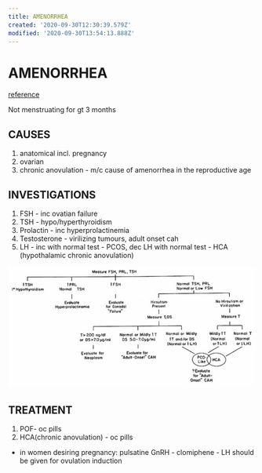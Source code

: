 ```yaml
---
title: AMENORRHEA
created: '2020-09-30T12:30:39.579Z'
modified: '2020-09-30T13:54:13.888Z'
---
```


# AMENORRHEA
[reference](https://www.ncbi.nlm.nih.gov/books/NBK279144/)

Not menstruating for gt 3 months 

## CAUSES

1. anatomical incl. pregnancy
2. ovarian
3. chronic anovulation - m/c cause of amenorrhea in the reproductive age 

## INVESTIGATIONS

1. FSH - inc ovatian failure
2. TSH - hypo/hyperthyroidism
3. Prolactin - inc hyperprolactinemia
4. Testosterone - virilizing tumours, adult onset cah
5. LH - inc with normal test - PCOS, dec LH with normal test - HCA (hypothalamic chronic anovulation)

![Flow chart](.\amenorrhea_flow_chart.png)

## TREATMENT 

1. POF- oc pills 
2. HCA(chronic anovulation) - oc pills
  - in women desiring pregnancy: pulsatine GnRH - clomiphene - LH should be given for ovulation induction
